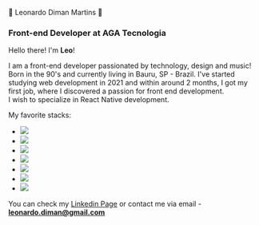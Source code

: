 :space_invader: Leonardo Diman Martins :space_invader:

<h3>Front-end Developer at <strong>AGA Tecnologia</strong></h3>

Hello there! I'm <strong>Leo</strong>!

I am a front-end developer passionated by technology, design and music! Born in the 90's and currently living in Bauru, SP - Brazil. I've started studying web development in 2021 and within around 2 months, I got my first job, where I discovered a passion for front end development. 
<br>
I wish to specialize in React Native development.

My favorite stacks:

* <img src="https://img.shields.io/badge/React-61DAFB?logo=react&logoColor=white&style=flat" />
* <img src="https://img.shields.io/badge/Vue-4FC08D?logo=vue&logoColor=white&style=flat" />
* <img src="https://img.shields.io/badge/Node.js-339933?logo=node&logoColor=white&style=flat" />
* <img src="https://img.shields.io/badge/Tailwind-06B6D4?logo=tailwind&logoColor=white&style=flat" />
* <img src="https://img.shields.io/badge/Bootstrap-7952B3?logo=bootstrap&logoColor=white&style=flat" />
* <img src="https://img.shields.io/badge/Laravel-FF2D20?logo=laravel&logoColor=white&style=flat" />
* <img src="https://img.shields.io/badge/React Native-61DAFB?logo=react&logoColor=white&style=flat" />


<!-- 
* <a href="https://pt-br.reactjs.org/" target="_blank"><img src="https://raw.githubusercontent.com/devicons/devicon/1119b9f84c0290e0f0b38982099a2bd027a48bf1/icons/react/react-original.svg" alt="React" style="width:25px">React.js</a>
* <a href="https://reactnative.dev/docs/getting-started" target="_blank"><img src="https://raw.githubusercontent.com/devicons/devicon/1119b9f84c0290e0f0b38982099a2bd027a48bf1/icons/react/react-original.svg" alt="React" style="width:25px">React Native</a>
* <a href="https://vuejs.org/guide/introduction.html" target="_blank"><img src="https://raw.githubusercontent.com/devicons/devicon/1119b9f84c0290e0f0b38982099a2bd027a48bf1/icons/react/react-original.svg" alt="React" style="width:25px">Vue.js</a>
* <a href="https://nodejs.org/en/" target="_blank"><img src="https://raw.githubusercontent.com/devicons/devicon/1119b9f84c0290e0f0b38982099a2bd027a48bf1/icons/react/react-original.svg" alt="React" style="width:25px">Node.js</a>
* <a href="https://laravel.com/docs/7.x" target="_blank"><img src="https://raw.githubusercontent.com/devicons/devicon/1119b9f84c0290e0f0b38982099a2bd027a48bf1/icons/react/react-original.svg" alt="React" style="width:25px">Laravel</a>
* <a href="https://v2.tailwindcss.com/docs" target="_blank"><img src="https://raw.githubusercontent.com/devicons/devicon/1119b9f84c0290e0f0b38982099a2bd027a48bf1/icons/react/react-original.svg" alt="React" style="width:25px">TailwindCSS</a>
* <a href="https://getbootstrap.com/docs/4.1/getting-started/introduction/" target="_blank"><img src="https://raw.githubusercontent.com/devicons/devicon/1119b9f84c0290e0f0b38982099a2bd027a48bf1/icons/react/react-original.svg" alt="React" style="width:25px">BootstrapCSS</a> -->

You can check my <a href="https://www.linkedin.com/in/leonardodiman/" target="_blank">Linkedin Page</a> or contact me via email - <strong>leonardo.diman@gmail.com</strong>
